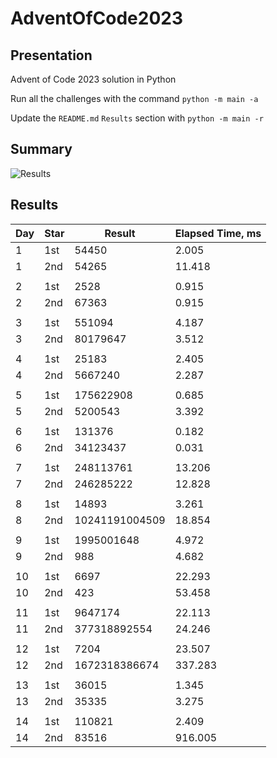 # AdventOfCode2023

## Presentation

Advent of Code 2023 solution in Python

Run all the challenges with the command `python -m main -a`

Update the `README.md` `Results` section with `python -m main -r`

## Summary
![Results](https://github.com/clementgbcn/AdventOfCode2023/actions/workflows/check_results.yml/badge.svg)


## Results
|   Day | Star   |         Result |   Elapsed Time, ms |
|-------|--------|----------------|--------------------|
|     1 | 1st    |          54450 |              2.005 |
|     1 | 2nd    |          54265 |             11.418 |
|       |        |                |                    |
|     2 | 1st    |           2528 |              0.915 |
|     2 | 2nd    |          67363 |              0.915 |
|       |        |                |                    |
|     3 | 1st    |         551094 |              4.187 |
|     3 | 2nd    |       80179647 |              3.512 |
|       |        |                |                    |
|     4 | 1st    |          25183 |              2.405 |
|     4 | 2nd    |        5667240 |              2.287 |
|       |        |                |                    |
|     5 | 1st    |      175622908 |              0.685 |
|     5 | 2nd    |        5200543 |              3.392 |
|       |        |                |                    |
|     6 | 1st    |         131376 |              0.182 |
|     6 | 2nd    |       34123437 |              0.031 |
|       |        |                |                    |
|     7 | 1st    |      248113761 |             13.206 |
|     7 | 2nd    |      246285222 |             12.828 |
|       |        |                |                    |
|     8 | 1st    |          14893 |              3.261 |
|     8 | 2nd    | 10241191004509 |             18.854 |
|       |        |                |                    |
|     9 | 1st    |     1995001648 |              4.972 |
|     9 | 2nd    |            988 |              4.682 |
|       |        |                |                    |
|    10 | 1st    |           6697 |             22.293 |
|    10 | 2nd    |            423 |             53.458 |
|       |        |                |                    |
|    11 | 1st    |        9647174 |             22.113 |
|    11 | 2nd    |   377318892554 |             24.246 |
|       |        |                |                    |
|    12 | 1st    |           7204 |             23.507 |
|    12 | 2nd    |  1672318386674 |            337.283 |
|       |        |                |                    |
|    13 | 1st    |          36015 |              1.345 |
|    13 | 2nd    |          35335 |              3.275 |
|       |        |                |                    |
|    14 | 1st    |         110821 |              2.409 |
|    14 | 2nd    |          83516 |            916.005 |
